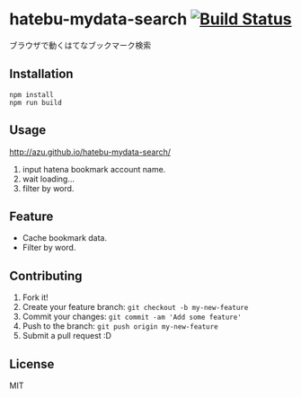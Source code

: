 # hatebu-mydata-search [![Build Status](https://travis-ci.org/azu/hatebu-mydata-search.svg?branch=master)](https://travis-ci.org/azu/hatebu-mydata-search)

ブラウザで動くはてなブックマーク検索

## Installation

```
npm install
npm run build
```

## Usage

http://azu.github.io/hatebu-mydata-search/

1. input hatena bookmark account name.
2. wait loading...
3. filter by word.

## Feature

- Cache bookmark data.
- Filter by word.

## Contributing

1. Fork it!
2. Create your feature branch: `git checkout -b my-new-feature`
3. Commit your changes: `git commit -am 'Add some feature'`
4. Push to the branch: `git push origin my-new-feature`
5. Submit a pull request :D

## License

MIT
